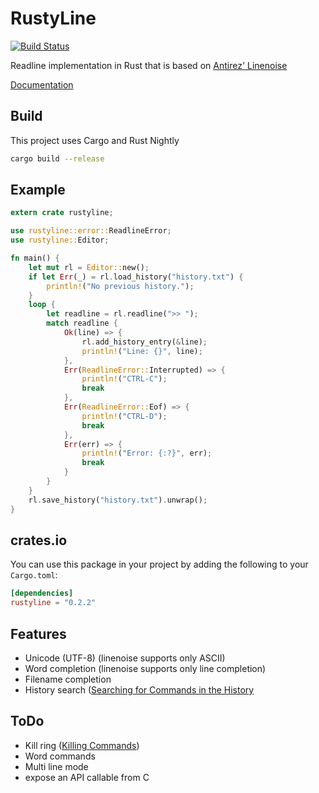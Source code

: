 # RustyLine
[![Build Status](https://travis-ci.org/kkawakam/rustyline.svg?branch=master)](https://travis-ci.org/kkawakam/rustyline)

Readline implementation in Rust that is based on [Antirez' Linenoise](https://github.com/antirez/linenoise)

[Documentation](https://kkawakam.github.io/rustyline)

## Build
This project uses Cargo and Rust Nightly
```bash
cargo build --release
```

## Example
```rust
extern crate rustyline;

use rustyline::error::ReadlineError;
use rustyline::Editor;

fn main() {
    let mut rl = Editor::new();
    if let Err(_) = rl.load_history("history.txt") {
        println!("No previous history.");
    }
    loop {
        let readline = rl.readline(">> ");
        match readline {
            Ok(line) => {
                rl.add_history_entry(&line);
                println!("Line: {}", line);
            },
            Err(ReadlineError::Interrupted) => {
                println!("CTRL-C");
                break
            },
            Err(ReadlineError::Eof) => {
                println!("CTRL-D");
                break
            },
            Err(err) => {
                println!("Error: {:?}", err);
                break
            }
        }
    }
    rl.save_history("history.txt").unwrap();
}
```
                          
## crates.io
You can use this package in your project by adding the following
to your `Cargo.toml`:

```toml
[dependencies]
rustyline = "0.2.2"
```

## Features

 - Unicode (UTF-8) (linenoise supports only ASCII)
 - Word completion (linenoise supports only line completion)
 - Filename completion
 - History search ([Searching for Commands in the History](http://cnswww.cns.cwru.edu/php/chet/readline/readline.html#SEC8)

## ToDo

 - Kill ring ([Killing Commands](http://cnswww.cns.cwru.edu/php/chet/readline/readline.html#IDX3))
 - Word commands
 - Multi line mode
 - expose an API callable from C
